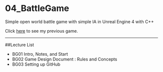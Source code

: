 # 04_BattleGame
Simple open world battle game with simple IA in Unreal Engine 4 with C++

Click [here](https://www.youtube.com/watch?v=xeczuybsQr0&feature=youtu.be) to see my previous game.

---
##Lecture List
* BG01 Intro, Notes, and Start
* BG02 Game Design Document : Rules and Concepts
* BG03 Setting up GitHub
